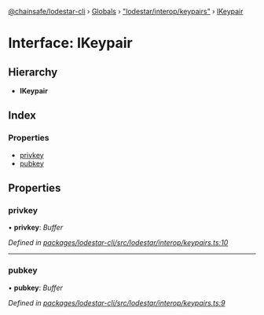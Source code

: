 [@chainsafe/lodestar-cli](../README.md) › [Globals](../globals.md) › ["lodestar/interop/keypairs"](../modules/_lodestar_interop_keypairs_.md) › [IKeypair](_lodestar_interop_keypairs_.ikeypair.md)

# Interface: IKeypair

## Hierarchy

* **IKeypair**

## Index

### Properties

* [privkey](_lodestar_interop_keypairs_.ikeypair.md#privkey)
* [pubkey](_lodestar_interop_keypairs_.ikeypair.md#pubkey)

## Properties

###  privkey

• **privkey**: *Buffer*

*Defined in [packages/lodestar-cli/src/lodestar/interop/keypairs.ts:10](https://github.com/ChainSafe/lodestar/blob/e5567ed22/packages/lodestar-cli/src/lodestar/interop/keypairs.ts#L10)*

___

###  pubkey

• **pubkey**: *Buffer*

*Defined in [packages/lodestar-cli/src/lodestar/interop/keypairs.ts:9](https://github.com/ChainSafe/lodestar/blob/e5567ed22/packages/lodestar-cli/src/lodestar/interop/keypairs.ts#L9)*
